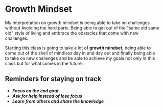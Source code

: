 # Growth Mindset 

My interpretation on growth mindset is being able to take on challenges without Avoiding the hard parts. Being able to get out of the "same old same old" style of living and embrace the obstacles that come with new challenges.

Starting this class is going to take a lot of **growth mindset**, being able to come out of the shell of mindless day in and day out and finally being able to take on new challenges and be able to achieve my goals not only in this class but for what comes in the future. 

## Reminders for staying on track
 - ***Focus on the end goal***
 - ***Ask for help instead of lose focus***
 - ***Learn from others and share the knowledge***

